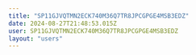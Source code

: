 ```yaml
---
title: "SP11GJVQTMN2ECK740M36Q7TR8JPCGPGE4MSB3EDZ"
date: 2024-08-27T21:48:53.015Z
user: SP11GJVQTMN2ECK740M36Q7TR8JPCGPGE4MSB3EDZ
layout: "users"
---
```

    
